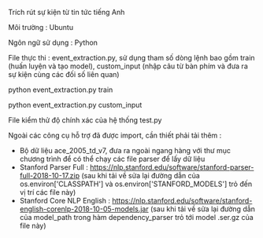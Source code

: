 ﻿Trích rút sự kiện từ tin tức tiếng Anh

Môi trường : Ubuntu

Ngôn ngữ sử dụng : Python

File thực thi : event_extraction.py, sử dụng tham số dòng lệnh bao gồm train (huấn luyện và tạo model), custom_input (nhập câu từ bàn phím và đưa ra sự kiện cùng các đối số liên quan)

   python event_extraction.py train

   python event_extraction.py custom_input

File kiểm thử độ chính xác của hệ thống test.py

Ngoài các công cụ hỗ trợ đã được import, cần thiết phải tải thêm :
- Bộ dữ liệu ace_2005_td_v7, đưa ra ngoài ngang hàng với thư mục chương trình để có thể chạy các file parser để lấy dữ liệu
- Stanford Parser Full : https://nlp.stanford.edu/software/stanford-parser-full-2018-10-17.zip
(sau khi tải về sửa lại đường dẫn của os.environ['CLASSPATH'] và os.environ['STANFORD_MODELS'] trỏ đến vị trí các file này)
- Stanford Core NLP English : https://nlp.stanford.edu/software/stanford-english-corenlp-2018-10-05-models.jar (sau khi tải về sửa lại đường dẫn của model_path trong hàm dependency_parser trỏ tới model .ser.gz của file này)
